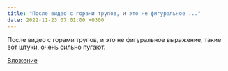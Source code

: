 ```yaml
---
title: "После видео с горами трупов, и это не фигуральное ..."
date: 2022-11-23 07:01:00 +0300
---
```


После видео с горами трупов, и это не фигуральное выражение, такие вот штуки, очень сильно пугают.

[Вложение](/assets/vk_photos/4/aQbh1jGit5M.jpg)
